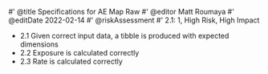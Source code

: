 #' @title Specifications for AE Map Raw
#' @editor Matt Roumaya
#' @editDate 2022-02-14
#' @riskAssessment
#' 2.1: 1, High Risk, High Impact

+ 2.1 Given correct input data, a tibble is produced with expected dimensions
+ 2.2 Exposure is calculated correctly
+ 2.3 Rate is calculated correctly
